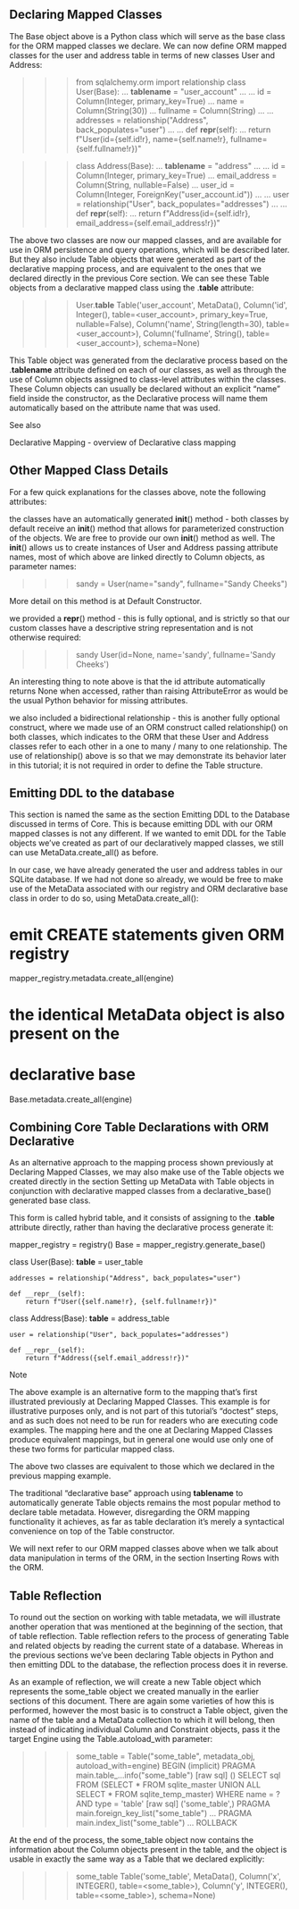 ## Declaring Mapped Classes
The Base object above is a Python class which will serve as the base class for the ORM mapped classes we declare. We can now define ORM mapped classes for the user and address table in terms of new classes User and Address:

>>> from sqlalchemy.orm import relationship
>>> class User(Base):
...     __tablename__ = "user_account"
...
...     id = Column(Integer, primary_key=True)
...     name = Column(String(30))
...     fullname = Column(String)
...
...     addresses = relationship("Address", back_populates="user")
...
...     def __repr__(self):
...         return f"User(id={self.id!r}, name={self.name!r}, fullname={self.fullname!r})"

>>> class Address(Base):
...     __tablename__ = "address"
...
...     id = Column(Integer, primary_key=True)
...     email_address = Column(String, nullable=False)
...     user_id = Column(Integer, ForeignKey("user_account.id"))
...
...     user = relationship("User", back_populates="addresses")
...
...     def __repr__(self):
...         return f"Address(id={self.id!r}, email_address={self.email_address!r})"

The above two classes are now our mapped classes, and are available for use in ORM persistence and query operations, which will be described later. But they also include Table objects that were generated as part of the declarative mapping process, and are equivalent to the ones that we declared directly in the previous Core section. We can see these Table objects from a declarative mapped class using the .__table__ attribute:

>>> User.__table__
Table('user_account', MetaData(),
    Column('id', Integer(), table=<user_account>, primary_key=True, nullable=False),
    Column('name', String(length=30), table=<user_account>),
    Column('fullname', String(), table=<user_account>), schema=None)

This Table object was generated from the declarative process based on the .__tablename__ attribute defined on each of our classes, as well as through the use of Column objects assigned to class-level attributes within the classes. These Column objects can usually be declared without an explicit “name” field inside the constructor, as the Declarative process will name them automatically based on the attribute name that was used.

See also

Declarative Mapping - overview of Declarative class mapping

## Other Mapped Class Details
For a few quick explanations for the classes above, note the following attributes:

the classes have an automatically generated __init__() method - both classes by default receive an __init__() method that allows for parameterized construction of the objects. We are free to provide our own __init__() method as well. The __init__() allows us to create instances of User and Address passing attribute names, most of which above are linked directly to Column objects, as parameter names:

>>> sandy = User(name="sandy", fullname="Sandy Cheeks")

More detail on this method is at Default Constructor.

we provided a __repr__() method - this is fully optional, and is strictly so that our custom classes have a descriptive string representation and is not otherwise required:

>>> sandy
User(id=None, name='sandy', fullname='Sandy Cheeks')

An interesting thing to note above is that the id attribute automatically returns None when accessed, rather than raising AttributeError as would be the usual Python behavior for missing attributes.

we also included a bidirectional relationship - this is another fully optional construct, where we made use of an ORM construct called relationship() on both classes, which indicates to the ORM that these User and Address classes refer to each other in a one to many / many to one relationship. The use of relationship() above is so that we may demonstrate its behavior later in this tutorial; it is not required in order to define the Table structure.

## Emitting DDL to the database
This section is named the same as the section Emitting DDL to the Database discussed in terms of Core. This is because emitting DDL with our ORM mapped classes is not any different. If we wanted to emit DDL for the Table objects we’ve created as part of our declaratively mapped classes, we still can use MetaData.create_all() as before.

In our case, we have already generated the user and address tables in our SQLite database. If we had not done so already, we would be free to make use of the MetaData associated with our registry and ORM declarative base class in order to do so, using MetaData.create_all():

# emit CREATE statements given ORM registry
mapper_registry.metadata.create_all(engine)

# the identical MetaData object is also present on the
# declarative base
Base.metadata.create_all(engine)


## Combining Core Table Declarations with ORM Declarative
As an alternative approach to the mapping process shown previously at Declaring Mapped Classes, we may also make use of the Table objects we created directly in the section Setting up MetaData with Table objects in conjunction with declarative mapped classes from a declarative_base() generated base class.

This form is called hybrid table, and it consists of assigning to the .__table__ attribute directly, rather than having the declarative process generate it:

mapper_registry = registry()
Base = mapper_registry.generate_base()


class User(Base):
    __table__ = user_table

    addresses = relationship("Address", back_populates="user")

    def __repr__(self):
        return f"User({self.name!r}, {self.fullname!r})"


class Address(Base):
    __table__ = address_table

    user = relationship("User", back_populates="addresses")

    def __repr__(self):
        return f"Address({self.email_address!r})"

Note

The above example is an alternative form to the mapping that’s first illustrated previously at Declaring Mapped Classes. This example is for illustrative purposes only, and is not part of this tutorial’s “doctest” steps, and as such does not need to be run for readers who are executing code examples. The mapping here and the one at Declaring Mapped Classes produce equivalent mappings, but in general one would use only one of these two forms for particular mapped class.

The above two classes are equivalent to those which we declared in the previous mapping example.

The traditional “declarative base” approach using __tablename__ to automatically generate Table objects remains the most popular method to declare table metadata. However, disregarding the ORM mapping functionality it achieves, as far as table declaration it’s merely a syntactical convenience on top of the Table constructor.

We will next refer to our ORM mapped classes above when we talk about data manipulation in terms of the ORM, in the section Inserting Rows with the ORM.

## Table Reflection
To round out the section on working with table metadata, we will illustrate another operation that was mentioned at the beginning of the section, that of table reflection. Table reflection refers to the process of generating Table and related objects by reading the current state of a database. Whereas in the previous sections we’ve been declaring Table objects in Python and then emitting DDL to the database, the reflection process does it in reverse.

As an example of reflection, we will create a new Table object which represents the some_table object we created manually in the earlier sections of this document. There are again some varieties of how this is performed, however the most basic is to construct a Table object, given the name of the table and a MetaData collection to which it will belong, then instead of indicating individual Column and Constraint objects, pass it the target Engine using the Table.autoload_with parameter:

>>> some_table = Table("some_table", metadata_obj, autoload_with=engine)
BEGIN (implicit)
PRAGMA main.table_...info("some_table")
[raw sql] ()
SELECT sql FROM  (SELECT * FROM sqlite_master UNION ALL   SELECT * FROM sqlite_temp_master) WHERE name = ? AND type = 'table'
[raw sql] ('some_table',)
PRAGMA main.foreign_key_list("some_table")
...
PRAGMA main.index_list("some_table")
...
ROLLBACK

At the end of the process, the some_table object now contains the information about the Column objects present in the table, and the object is usable in exactly the same way as a Table that we declared explicitly:

>>> some_table
Table('some_table', MetaData(),
    Column('x', INTEGER(), table=<some_table>),
    Column('y', INTEGER(), table=<some_table>),
    schema=None)